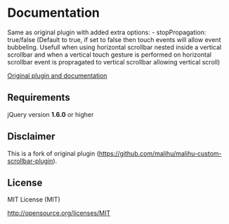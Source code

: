
Documentation
================================

Same as original plugin with added extra options:
    - stopPropagation: true/false (Default to true, if set to false then touch events will allow event bubbeling. Usefull when using horizontal scrollbar nested inside a vertical scrollbar and when a vertical touch gesture is performed on horizontal scrollbar event is propragated to vertical scrollbar allowing vertical scroll)

[Original plugin and documentation](https://github.com/malihu/malihu-custom-scrollbar-plugin) 


Requirements
-------------------------

jQuery version **1.6.0** or higher

Disclaimer
-------------------------
This is a fork of original plugin (https://github.com/malihu/malihu-custom-scrollbar-plugin).

License 
-------------------------

MIT License (MIT)

http://opensource.org/licenses/MIT